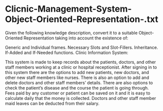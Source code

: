 # Clicnic-Management-System-Object-Oriented-Representation-.txt
Given the following knowledge description, convert it to a suitable Object-Oriented Representation taking into account the existence of:

Generic and Individual frames.
Necessary Slots and Slot-Fillers.
Inheritance.
If-Added and If-Needed functions.
Clinic Information System:

This system is made to keep records about the patients, doctors, and other staff members working at a clinic or hospital receptionist.
After signing in to this system there are the options to add new patients, new doctors, and other new staff members like nurses.
There is also an option to add and delete doctors and other staff members’ details.
There are also options to check the patient’s disease and the course the patient is going through. 
Fees paid by any customer or patient can be saved on it and it is easy to calculate daily that the money is collected.
Doctors and other staff member maid leaves can be deducted from their salary.
